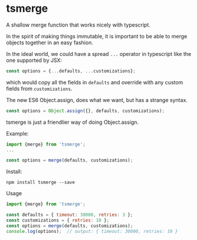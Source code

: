 # tsmerge
A shallow merge function that works nicely with typescript.

In the spirit of making things immutable, it is important to be able to merge objects together in an easy fashion.

In the ideal world, we could have a spread `...` operator in typescript like the one supported by JSX:
```javascript
const options = {...defaults, ...customizations};
```
which would copy all the fields in `defaults` and override with any custom fields from `customizations`.

The new ES6 Object.assign, does what we want, but has a strange syntax.
```javascript
const options = Object.assign({}, defaults, customizations);
```

tsmerge is just a friendlier way of doing Object.assign.

Example:
```javascript
import {merge} from 'tsmerge';
...

const options = merge(defaults, customizations);
```

Install:
```
npm install tsmerge --save
```

Usage
```javascript
import {merge} from 'tsmerge';

const defaults = { timeout: 30000, retries: 3 };
const customizations = { retries: 10 };
const options = merge(defaults, customizations);
console.log(options);  // output: { timeout: 30000, retries: 10 }
```

